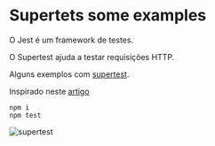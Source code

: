 # Supertets some examples

O Jest é um framework de testes.

O Supertest ajuda a testar requisições HTTP.

Alguns exemplos com [supertest](https://github.com/visionmedia/supertest).

Inspirado neste [artigo](https://www.albertgao.xyz/2017/05/24/how-to-test-expressjs-with-jest-and-supertest/)



    npm i
    npm test

![supertest](https://user-images.githubusercontent.com/1257048/86679785-47651400-bfd4-11ea-85c4-f457243d7454.png)
